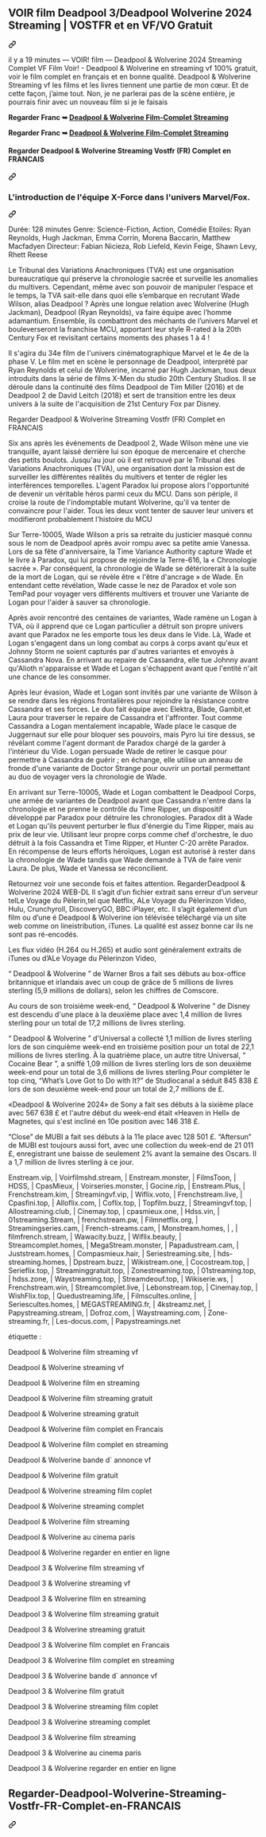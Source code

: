 <article class="markdown-body entry-content container-lg" itemprop="text"><div class="markdown-heading" dir="auto"><h1 tabindex="-1" class="heading-element" dir="auto">VOIR film Deadpool 3/Deadpool Wolverine 2024 Streaming | VOSTFR et en VF/VO Gratuit</h1><a id="user-content-voir-film-deadpool-3deadpool-wolverine-2024-streaming--vostfr-et-en-vfvo-gratuit" class="anchor" aria-label="Permalink: VOIR film Deadpool 3/Deadpool Wolverine 2024 Streaming | VOSTFR et en VF/VO Gratuit" href="#voir-film-deadpool-3deadpool-wolverine-2024-streaming--vostfr-et-en-vfvo-gratuit"><svg class="octicon octicon-link" viewBox="0 0 16 16" version="1.1" width="16" height="16" aria-hidden="true"><path d="m7.775 3.275 1.25-1.25a3.5 3.5 0 1 1 4.95 4.95l-2.5 2.5a3.5 3.5 0 0 1-4.95 0 .751.751 0 0 1 .018-1.042.751.751 0 0 1 1.042-.018 1.998 1.998 0 0 0 2.83 0l2.5-2.5a2.002 2.002 0 0 0-2.83-2.83l-1.25 1.25a.751.751 0 0 1-1.042-.018.751.751 0 0 1-.018-1.042Zm-4.69 9.64a1.998 1.998 0 0 0 2.83 0l1.25-1.25a.751.751 0 0 1 1.042.018.751.751 0 0 1 .018 1.042l-1.25 1.25a3.5 3.5 0 1 1-4.95-4.95l2.5-2.5a3.5 3.5 0 0 1 4.95 0 .751.751 0 0 1-.018 1.042.751.751 0 0 1-1.042.018 1.998 1.998 0 0 0-2.83 0l-2.5 2.5a1.998 1.998 0 0 0 0 2.83Z"></path></svg></a></div>
<p dir="auto">il y a 19 minutes — VOIR! film — Deadpool &amp; Wolverine 2024 Streaming Complet VF Film Voir! - Deadpool &amp; Wolverine en streaming vf 100% gratuit, voir le film complet en français et en bonne qualité. Deadpool &amp; Wolverine Streaming vf les films et les livres tiennent une partie de mon cœur. Et de cette façon, j’aime tout. Non, je ne parlerai pas de la scène entière, je pourrais finir avec un nouveau film si je le faisais</p>
<p dir="auto"><strong>Regarder Franc ➥ <a href="https://perfect-movies.com/fr/movie/533535/deadpool-wolverine.html" rel="nofollow">Deadpool &amp; Wolverine Film-Complet Streaming</a></strong></p>
<p dir="auto"><strong>Regarder Franc ➥ <a href="https://perfect-movies.com/fr/movie/533535/deadpool-wolverine.html" rel="nofollow">Deadpool &amp; Wolverine Film-Complet Streaming</a></strong></p>
<div dir="auto"><div class="markdown-heading" dir="auto"><h4 tabindex="-1" dir="auto" class="heading-element">Regarder Deadpool &amp; Wolverine Streaming Vostfr (FR) Complet en FRANCAIS</h4><a id="user-content-regarder-deadpool--wolverine-streaming-vostfr-fr-complet-en-francais" class="anchor" aria-label="Permalink: Regarder Deadpool &amp; Wolverine Streaming Vostfr (FR) Complet en FRANCAIS" href="#regarder-deadpool--wolverine-streaming-vostfr-fr-complet-en-francais"><svg class="octicon octicon-link" viewBox="0 0 16 16" version="1.1" width="16" height="16" aria-hidden="true"><path d="m7.775 3.275 1.25-1.25a3.5 3.5 0 1 1 4.95 4.95l-2.5 2.5a3.5 3.5 0 0 1-4.95 0 .751.751 0 0 1 .018-1.042.751.751 0 0 1 1.042-.018 1.998 1.998 0 0 0 2.83 0l2.5-2.5a2.002 2.002 0 0 0-2.83-2.83l-1.25 1.25a.751.751 0 0 1-1.042-.018.751.751 0 0 1-.018-1.042Zm-4.69 9.64a1.998 1.998 0 0 0 2.83 0l1.25-1.25a.751.751 0 0 1 1.042.018.751.751 0 0 1 .018 1.042l-1.25 1.25a3.5 3.5 0 1 1-4.95-4.95l2.5-2.5a3.5 3.5 0 0 1 4.95 0 .751.751 0 0 1-.018 1.042.751.751 0 0 1-1.042.018 1.998 1.998 0 0 0-2.83 0l-2.5 2.5a1.998 1.998 0 0 0 0 2.83Z"></path></svg></a></div><a id="user-content-regarder-deadpool--wolverine-streaming-vostfr-fr-complet-en-francais" aria-label="Permalink: Regarder Deadpool &amp; Wolverine Streaming Vostfr (FR) Complet en FRANCAIS" href="#regarder-deadpool--wolverine-streaming-vostfr-fr-complet-en-francais"></a></div>
<div class="markdown-heading" dir="auto"><h3 tabindex="-1" class="heading-element" dir="auto">L'introduction de l'équipe X-Force dans l'univers Marvel/Fox.</h3><a id="user-content-lintroduction-de-léquipe-x-force-dans-lunivers-marvelfox" class="anchor" aria-label="Permalink: L'introduction de l'équipe X-Force dans l'univers Marvel/Fox." href="#lintroduction-de-léquipe-x-force-dans-lunivers-marvelfox"><svg class="octicon octicon-link" viewBox="0 0 16 16" version="1.1" width="16" height="16" aria-hidden="true"><path d="m7.775 3.275 1.25-1.25a3.5 3.5 0 1 1 4.95 4.95l-2.5 2.5a3.5 3.5 0 0 1-4.95 0 .751.751 0 0 1 .018-1.042.751.751 0 0 1 1.042-.018 1.998 1.998 0 0 0 2.83 0l2.5-2.5a2.002 2.002 0 0 0-2.83-2.83l-1.25 1.25a.751.751 0 0 1-1.042-.018.751.751 0 0 1-.018-1.042Zm-4.69 9.64a1.998 1.998 0 0 0 2.83 0l1.25-1.25a.751.751 0 0 1 1.042.018.751.751 0 0 1 .018 1.042l-1.25 1.25a3.5 3.5 0 1 1-4.95-4.95l2.5-2.5a3.5 3.5 0 0 1 4.95 0 .751.751 0 0 1-.018 1.042.751.751 0 0 1-1.042.018 1.998 1.998 0 0 0-2.83 0l-2.5 2.5a1.998 1.998 0 0 0 0 2.83Z"></path></svg></a></div>
<p dir="auto">Durée: 128 minutes Genre: Science-Fiction, Action, Comédie Etoiles: Ryan Reynolds, Hugh Jackman, Emma Corrin, Morena Baccarin, Matthew Macfadyen Directeur: Fabian Nicieza, Rob Liefeld, Kevin Feige, Shawn Levy, Rhett Reese</p>
<p dir="auto">Le Tribunal des Variations Anachroniques (TVA) est une organisation bureaucratique qui préserve la chronologie sacrée et surveille les anomalies du multivers. Cependant, même avec son pouvoir de manipuler l’espace et le temps, la TVA sait-elle dans quoi elle s’embarque en recrutant Wade Wilson, alias Deadpool ? Après une longue relation avec Wolverine (Hugh Jackman), Deadpool (Ryan Reynolds), va faire équipe avec l’homme adamantium. Ensemble, ils combattront des méchants de l’univers Marvel et bouleverseront la franchise MCU, apportant leur style R-rated à la 20th Century Fox et revisitant certains moments des phases 1 à 4 !</p>
<p dir="auto">Il s'agira du 34e film de l'univers cinématographique Marvel et le 4e de la phase V. Le film met en scène le personnage de Deadpool, interprété par Ryan Reynolds et celui de Wolverine, incarné par Hugh Jackman, tous deux introduits dans la série de films X-Men du studio 20th Century Studios. Il se déroule dans la continuité des films Deadpool de Tim Miller (2016) et de Deadpool 2 de David Leitch (2018) et sert de transition entre les deux univers à la suite de l'acquisition de 21st Century Fox par Disney.</p>
<p dir="auto">Regarder Deadpool &amp; Wolverine Streaming Vostfr (FR) Complet en FRANCAIS</p>
<p dir="auto">Six ans après les événements de Deadpool 2, Wade Wilson mène une vie tranquille, ayant laissé derrière lui son époque de mercenaire et cherche des petits boulots. Jusqu'au jour où il est retrouvé par le Tribunal des Variations Anachroniques (TVA), une organisation dont la mission est de surveiller les différentes réalités du multivers et tenter de régler les interférences temporelles. L'agent Paradox lui propose alors l'opportunité de devenir un véritable héros parmi ceux du MCU. Dans son périple, il croise la route de l'indomptable mutant Wolverine, qu'il va tenter de convaincre pour l'aider. Tous les deux vont tenter de sauver leur univers et modifieront probablement l'histoire du MCU</p>
<p dir="auto">Sur Terre-10005, Wade Wilson a pris sa retraite du justicier masqué connu sous le nom de Deadpool après avoir rompu avec sa petite amie Vanessa. Lors de sa fête d'anniversaire, la Time Variance Authority capture Wade et le livre à Paradox, qui lui propose de rejoindre la Terre-616, la « Chronologie sacrée ». Par conséquent, la chronologie de Wade se détériorerait à la suite de la mort de Logan, qui se révèle être « l'être d'ancrage » de Wade. En entendant cette révélation, Wade casse le nez de Paradox et vole son TemPad pour voyager vers différents multivers et trouver une Variante de Logan pour l'aider à sauver sa chronologie.</p>
<p dir="auto">Après avoir rencontré des centaines de variantes, Wade ramène un Logan à TVA, où il apprend que ce Logan particulier a détruit son propre univers avant que Paradox ne les emporte tous les deux dans le Vide. Là, Wade et Logan s'engagent dans un long combat au corps à corps avant qu'eux et Johnny Storm ne soient capturés par d'autres variantes et envoyés à Cassandra Nova. En arrivant au repaire de Cassandra, elle tue Johnny avant qu'Alioth n'apparaisse et Wade et Logan s'échappent avant que l'entité n'ait une chance de les consommer.</p>
<p dir="auto">Après leur évasion, Wade et Logan sont invités par une variante de Wilson à se rendre dans les régions frontalières pour rejoindre la résistance contre Cassandra et ses forces. Le duo fait équipe avec Elektra, Blade, Gambit,et Laura pour traverser le repaire de Cassandra et l'affronter. Tout comme Cassandra a Logan mentalement incapable, Wade place le casque de Juggernaut sur elle pour bloquer ses pouvoirs, mais Pyro lui tire dessus, se révélant comme l'agent dormant de Paradox chargé de la garder à l'intérieur du Vide. Logan persuade Wade de retirer le casque pour permettre à Cassandra de guérir ; en échange, elle utilise un anneau de fronde d'une variante de Doctor Strange pour ouvrir un portail permettant au duo de voyager vers la chronologie de Wade.</p>
<p dir="auto">En arrivant sur Terre-10005, Wade et Logan combattent le Deadpool Corps, une armée de variantes de Deadpool avant que Cassandra n'entre dans la chronologie et ne prenne le contrôle du Time Ripper, un dispositif développé par Paradox pour détruire les chronologies. Paradox dit à Wade et Logan qu'ils peuvent perturber le flux d'énergie du Time Ripper, mais au prix de leur vie. Utilisant leur propre corps comme chef d'orchestre, le duo détruit à la fois Cassandra et Time Ripper, et Hunter C-20 arrête Paradox. En récompense de leurs efforts héroïques, Logan est autorisé à rester dans la chronologie de Wade tandis que Wade demande à TVA de faire venir Laura. De plus, Wade et Vanessa se réconcilient.</p>
<p dir="auto">Retournez voir une seconde fois et faites attention. RegarderDeadpool &amp; Wolverine 2024 WEB-DL Il s’agit d’un fichier extrait sans erreur d’un serveur telLe Voyage du Pèlerin,tel que Netflix, ALe Voyage du Pèlerinzon Video, Hulu, Crunchyroll, DiscoveryGO, BBC iPlayer, etc. Il s’agit également d’un film ou d’une é Deadpool &amp; Wolverine ion télévisée téléchargé via un site web comme on lineistribution, iTunes. La qualité est assez bonne car ils ne sont pas ré-encodés.</p>
<p dir="auto">Les flux vidéo (H.264 ou H.265) et audio sont généralement extraits de iTunes ou d’ALe Voyage du Pèlerinzon Video,</p>
<p dir="auto">“ Deadpool &amp; Wolverine ” de Warner Bros a fait ses débuts au box-office britannique et irlandais avec un coup de grâce de 5 millions de livres sterling (5,9 millions de dollars), selon les chiffres de Comscore.</p>
<p dir="auto">Au cours de son troisième week-end, “ Deadpool &amp; Wolverine ” de Disney est descendu d'une place à la deuxième place avec 1,4 million de livres sterling pour un total de 17,2 millions de livres sterling.</p>
<p dir="auto">“ Deadpool &amp; Wolverine ” d'Universal a collecté 1,1 million de livres sterling lors de son cinquième week-end en troisième position pour un total de 22,1 millions de livres sterling. À la quatrième place, un autre titre Universal, “ Cocaine Bear ”, a sniffé 1,09 million de livres sterling lors de son deuxième week-end pour un total de 3,6 millions de livres sterling.Pour compléter le top cinq, “What’s Love Got to Do with It?” de Studiocanal a séduit 845 838 £ lors de son deuxième week-end pour un total de 2,7 millions de £.</p>
<p dir="auto">«Deadpool &amp; Wolverine 2024» de Sony a fait ses débuts à la sixième place avec 567 638 £ et l'autre début du week-end était «Heaven in Hell» de Magnetes, qui s'est incliné en 10e position avec 146 318 £.</p>
<p dir="auto">“Close” de MUBI a fait ses débuts à la 11e place avec 128 501 £. “Aftersun” de MUBI est toujours aussi fort, avec une collection du week-end de 21 011 £, enregistrant une baisse de seulement 2% avant la semaine des Oscars. Il a 1,7 million de livres sterling à ce jour.</p>
<p dir="auto">Enstream.vip, | Voirfilmshd.stream, | Enstream.monster, | FilmsToon, | HDSS, | CpasMieux, | Voirseries.monster, | Gocine.rip, | Enstream.Plus, | Frenchstream.kim, | Streamingvf.vip, | Wiflix.voto, | Frenchstream.live, | Cpasfini.top, | Alloflix.com, | Coflix.top, | Topfilm.buzz, | Streamingvf.top, | Allostreaming.club, | Cinemay.top, | cpasmieux.one, | Hdss.vin, | 01streaming.Stream, | frenchstream.pw, | Filmnetflix.org, | Streamingseries.cam, | French-streams.cam, | Monstream.homes, | , | filmfrench.stream, | Wawacity.buzz, | Wiflix.beauty, | Streamcomplet.homes, | MegaStream.monster, | Papadustream.cam, | Juststream.homes, | Compasmieux.hair, | Seriestreaming.site, | hds-streaming.homes, | Dpstream.buzz, | Wikistream.one, | Cocostream.top, | Serieflix.top, | Streaminggratuit.top, | Zonestreaming.top, | 01streaming.top, | hdss.zone, | Waystreaming.top, | Streamdeouf.top, | Wikiserie.ws, | Frenchstream.win, | Streamcomplet.live, | Lebonstream.top, | Cinemay.top, | WishFlix.top, | Quedustreaming.life, | Filmscultes.online, | Seriescultes.homes, | MEGASTREAMING.fr, | 4kstreamz.net, | Papystreaming.stream, | Dofroz.com, | Waystreaming.com, | Zone-streaming.fr, | Les-docus.com, | Papystreamings.net</p>
<p dir="auto">étiquette :</p>
<p dir="auto">Deadpool &amp; Wolverine film streaming vf</p>
<p dir="auto">Deadpool &amp; Wolverine streaming vf</p>
<p dir="auto">Deadpool &amp; Wolverine film en streaming</p>
<p dir="auto">Deadpool &amp; Wolverine film streaming gratuit</p>
<p dir="auto">Deadpool &amp; Wolverine streaming gratuit</p>
<p dir="auto">Deadpool &amp; Wolverine film complet en Francais</p>
<p dir="auto">Deadpool &amp; Wolverine film complet en streaming</p>
<p dir="auto">Deadpool &amp; Wolverine bande d` annonce vf</p>
<p dir="auto">Deadpool &amp; Wolverine film gratuit</p>
<p dir="auto">Deadpool &amp; Wolverine streaming film coplet</p>
<p dir="auto">Deadpool &amp; Wolverine streaming complet</p>
<p dir="auto">Deadpool &amp; Wolverine film streaming</p>
<p dir="auto">Deadpool &amp; Wolverine au cinema paris</p>
<p dir="auto">Deadpool &amp; Wolverine regarder en entier en ligne</p>
<p dir="auto">Deadpool 3 &amp; Wolverine film streaming vf</p>
<p dir="auto">Deadpool 3 &amp; Wolverine streaming vf</p>
<p dir="auto">Deadpool 3 &amp; Wolverine film en streaming</p>
<p dir="auto">Deadpool 3 &amp; Wolverine film streaming gratuit</p>
<p dir="auto">Deadpool 3 &amp; Wolverine streaming gratuit</p>
<p dir="auto">Deadpool 3 &amp; Wolverine film complet en Francais</p>
<p dir="auto">Deadpool 3 &amp; Wolverine film complet en streaming</p>
<p dir="auto">Deadpool 3 &amp; Wolverine bande d` annonce vf</p>
<p dir="auto">Deadpool 3 &amp; Wolverine film gratuit</p>
<p dir="auto">Deadpool 3 &amp; Wolverine streaming film coplet</p>
<p dir="auto">Deadpool 3 &amp; Wolverine streaming complet</p>
<p dir="auto">Deadpool 3 &amp; Wolverine film streaming</p>
<p dir="auto">Deadpool 3 &amp; Wolverine au cinema paris</p>
<p dir="auto">Deadpool 3 &amp; Wolverine regarder en entier en ligne</p>
<div dir="auto"><div class="markdown-heading" dir="auto"><h1 tabindex="-1" dir="auto" class="heading-element">Regarder-Deadpool-Wolverine-Streaming-Vostfr-FR-Complet-en-FRANCAIS</h1><a id="user-content-regarder-deadpool-wolverine-streaming-vostfr-fr-complet-en-francais" class="anchor" aria-label="Permalink: Regarder-Deadpool-Wolverine-Streaming-Vostfr-FR-Complet-en-FRANCAIS" href="#regarder-deadpool-wolverine-streaming-vostfr-fr-complet-en-francais"><svg class="octicon octicon-link" viewBox="0 0 16 16" version="1.1" width="16" height="16" aria-hidden="true"><path d="m7.775 3.275 1.25-1.25a3.5 3.5 0 1 1 4.95 4.95l-2.5 2.5a3.5 3.5 0 0 1-4.95 0 .751.751 0 0 1 .018-1.042.751.751 0 0 1 1.042-.018 1.998 1.998 0 0 0 2.83 0l2.5-2.5a2.002 2.002 0 0 0-2.83-2.83l-1.25 1.25a.751.751 0 0 1-1.042-.018.751.751 0 0 1-.018-1.042Zm-4.69 9.64a1.998 1.998 0 0 0 2.83 0l1.25-1.25a.751.751 0 0 1 1.042.018.751.751 0 0 1 .018 1.042l-1.25 1.25a3.5 3.5 0 1 1-4.95-4.95l2.5-2.5a3.5 3.5 0 0 1 4.95 0 .751.751 0 0 1-.018 1.042.751.751 0 0 1-1.042.018 1.998 1.998 0 0 0-2.83 0l-2.5 2.5a1.998 1.998 0 0 0 0 2.83Z"></path></svg></a></div><a id="user-content-regarder-deadpool-wolverine-streaming-vostfr-fr-complet-en-francais" aria-label="Permalink: Regarder-Deadpool-Wolverine-Streaming-Vostfr-FR-Complet-en-FRANCAIS" href="#regarder-deadpool-wolverine-streaming-vostfr-fr-complet-en-francais"></a></div>

</article>
